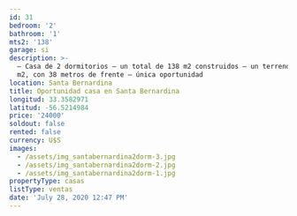 ```yaml
---
id: 31
bedroom: '2'
bathroom: '1'
mts2: '138'
garage: si
description: >-
  – Casa de 2 dormitorios – un total de 138 m2 construidos – un terreno de 816
  m2, con 38 metros de frente – única oportunidad
location: Santa Bernardina
title: Oportunidad casa en Santa Bernardina
longitud: 33.3582971
latitud: -56.5214984
price: '24000'
soldout: false
rented: false
currency: U$S
images:
  - /assets/img_santabernardina2dorm-3.jpg
  - /assets/img_santabernardina2dorm-2.jpg
  - /assets/img_santabernardina2dorm-1.jpg
propertyType: casas
listType: ventas
date: 'July 28, 2020 12:47 PM'
---
```


